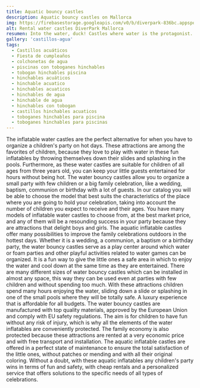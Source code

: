```yaml
---
title: Aquatic bouncy castles
description: Aquatic bouncy castles on Mallorca
img: https://firebasestorage.googleapis.com/v0/b/diverpark-836bc.appspot.com/o/castillos-agua%2Fcastillo-agua1.jpg?alt=media&token=c9edc18f-3577-441e-8f41-927305e1d377
alt: Rental water castles DiverPark Mallorca
resumen: Into the water, duck! Castles where water is the protagonist. Your perfect allies for a summer celebration.
gallery: 'castillos-agua'
tags: 
  - Castillos acuáticos
  - Fiesta de cumpleaños
  - colchonetas de agua
  - piscinas con toboganes hinchables
  - tobogan hinchables piscina
  - hinchables acuáticos
  - hinchable acuatico
  - hinchables acuaticos
  - hinchables de agua
  - hinchable de agua
  - hinchables con tobogan
  - castillos hinchables acuaticos
  - toboganes hinchables para piscina
  - toboganes hinchables para piscinas
---
```


The inflatable water castles are the perfect alternative for when you have to organize a children's party on hot days. These attractions are among the favorites of children, because they love to play with water in these fun inflatables by throwing themselves down their slides and splashing in the pools. Furthermore, as these water castles are suitable for children of all ages from three years old, you can keep your little guests entertained for hours without being hot. The water bouncy castles allow you to organize a small party with few children or a big family celebration, like a wedding, baptism, communion or birthday with a lot of guests. In our catalog you will be able to choose the model that best suits the characteristics of the place where you are going to hold your celebration, taking into account the number of children you expect to receive and their ages. You have many models of inflatable water castles to choose from, at the best market price, and any of them will be a resounding success in your party because they are attractions that delight boys and girls. The aquatic inflatable castles offer many possibilities to improve the family celebrations outdoors in the hottest days. Whether it is a wedding, a communion, a baptism or a birthday party, the water bouncy castles serve as a play center around which water or foam parties and other playful activities related to water games can be organized. It is a fun way to give the little ones a safe area in which to enjoy the water and cool down at the same time as they are entertained. There are many different sizes of water bouncy castles which can be installed in almost any space, this way they can be used even at parties with few children and without spending too much. With these attractions children spend many hours enjoying the water, sliding down a slide or splashing in one of the small pools where they will be totally safe. A luxury experience that is affordable for all budgets. The water bouncy castles are manufactured with top quality materials, approved by the European Union and comply with EU safety regulations. The aim is for children to have fun without any risk of injury, which is why all the elements of the water inflatables are conveniently protected. The family economy is also protected because these attractions are rented at a very economic price and with free transport and installation. The aquatic inflatable castles are offered in a perfect state of maintenance to ensure the total satisfaction of the little ones, without patches or mending and with all their original coloring. Without a doubt, with these aquatic inflatables any children's party wins in terms of fun and safety, with cheap rentals and a personalized service that offers solutions to the specific needs of all types of celebrations.
